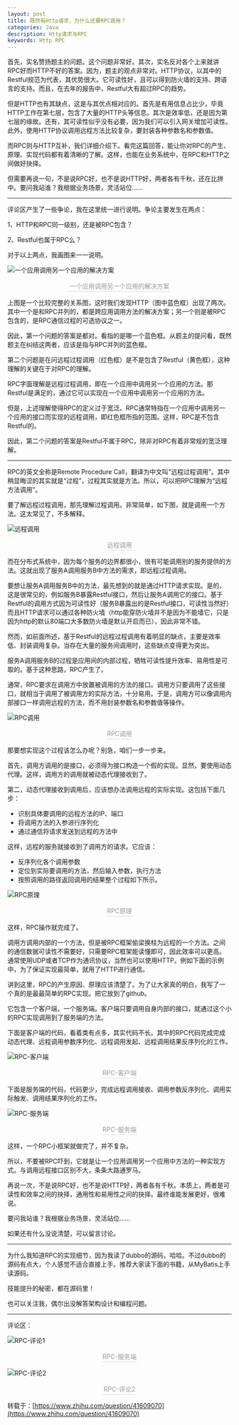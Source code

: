 ```yaml
---
layout: post
title: 既然有Http请求，为什么还要RPC调用？
categories: Java
description: Http请求与RPC
keywords: Http RPC
---
```

首先，实名赞扬题主的问题。这个问题非常好。其次，实名反对各个上来就讲RPC好而HTTP不好的答案。因为，题主的观点非常对。HTTP协议，以其中的Restful规范为代表，其优势很大。它可读性好，且可以得到防火墙的支持、跨语言的支持。而且，在去年的报告中，Restful大有超过RPC的趋势。

但是HTTP也有其缺点，这是与其优点相对应的。首先是有用信息占比少，毕竟HTTP工作在第七层，包含了大量的HTTP头等信息。其次是效率低，还是因为第七层的缘故。还有，其可读性似乎没有必要，因为我们可以引入网关增加可读性。此外，使用HTTP协议调用远程方法比较复杂，要封装各种参数名和参数值。

而RPC则与HTTP互补，我们详细介绍下。看完这篇回答，能让你对RPC的产生、原理、实现代码都有着清晰的了解。这样，也能在业务系统中，在RPC和HTTP之间做好抉择。

但需要再说一句，不是说RPC好，也不是说HTTP好，两者各有千秋，还在比拼中。要问我站谁？我根据业务场景，灵活站位……

---

评论区产生了一些争论，我在这里统一进行说明。争论主要发生在两点：

1、HTTP和RPC同一级别，还是被RPC包含？

2、Restful也属于RPC么？

对于以上两点，我画图来一一说明。

![一个应用调用另一个应用的解决方案]({{assets_base_url}}/images/blog/其它/一个应用调用另一个应用的解决方案.jpg)
<center>
<div style="color:orange; border-bottom: 1px solid #d9d9d9;display: inline-block;color: #999;padding: 2px;">一个应用调用另一个应用的解决方案</div>
</center>

上图是一个比较完整的关系图，这时我们发现HTTP（图中蓝色框）出现了两次。其中一个是和RPC并列的，都是跨应用调用方法的解决方案；另一个则是被RPC包含的，是RPC通信过程的可选协议之一。

因此，第一个问题的答案是都对。看指的是哪一个蓝色框。从题主的提问看，既然题主在纠结这两者，应该是指与RPC并列的蓝色框。

第二个问题是在问远程过程调用（红色框）是不是包含了Restful（黄色框），这种理解的关键在于对RPC的理解。

RPC字面理解是远程过程调用，即在一个应用中调用另一个应用的方法。那Restful是满足的，通过它可以实现在一个应用中调用另一个应用的方法。

但是，上述理解使得RPC的定义过于宽泛。RPC通常特指在一个应用中调用另一个应用的接口而实现的远程调用，即红色框所指的范围。这样，RPC是不包含Restful的。

因此，第二个问题的答案是Restful不属于RPC，除非对RPC有着非常规的宽泛理解。

---

RPC的英文全称是Remote Procedure Call，翻译为中文叫“远程过程调用”。其中稍显晦涩的其实就是“过程”，过程其实就是方法。所以，可以把RPC理解为“远程方法调用”。

要了解远程过程调用，那先理解过程调用。非常简单，如下图，就是调用一个方法。这太常见了，不多解释。

![远程调用]({{assets_base_url}}/images/blog/其它/v2-a5d8d1ec94bc8726faa23902b1507acf_720w.jpg)
<center>
<div style="color:orange; border-bottom: 1px solid #d9d9d9;display: inline-block;color: #999;padding: 2px;">远程调用</div>
</center>

而在分布式系统中，因为每个服务的边界都很小，很有可能调用别的服务提供的方法。这就出现了服务A调用服务B中方法的需求，即远程过程调用。

要想让服务A调用服务B中的方法，最先想到的就是通过HTTP请求实现。是的，这是很常见的，例如服务B暴露Restful接口，然后让服务A调用它的接口。基于Restful的调用方式因为可读性好（服务B暴露出的是Restful接口，可读性当然好）而且HTTP请求可以通过各种防火墙（http能穿防火墙并不是因为不能墙它，只是因为http的默认80端口大多数防火墙是默认开启而已），因此非常不错。

然而，如前面所述，基于Restful的远程过程调用有着明显的缺点，主要是效率低、封装调用复杂。当存在大量的服务间调用时，这些缺点变得更为突出。

服务A调用服务B的过程是应用间的内部过程，牺牲可读性提升效率、易用性是可取的。基于这种思路，RPC产生了。

通常，RPC要求在调用方中放置被调用的方法的接口。调用方只要调用了这些接口，就相当于调用了被调用方的实际方法，十分易用。于是，调用方可以像调用内部接口一样调用远程的方法，而不用封装参数名和参数值等操作。

![RPC调用]({{assets_base_url}}/images/blog/其它/RPC调用.jpg)
<center>
<div style="color:orange; border-bottom: 1px solid #d9d9d9;display: inline-block;color: #999;padding: 2px;">RPC调用</div>
</center>

那要想实现这个过程该怎么办呢？别急，咱们一步一步来。

首先，调用方调用的是接口，必须得为接口构造一个假的实现。显然，要使用动态代理。这样，调用方的调用就被动态代理接收到了。

第二，动态代理接收到调用后，应该想办法调用远程的实际实现。这包括下面几步：

* 识别具体要调用的远程方法的IP、端口
* 将调用方法的入参进行序列化
* 通过通信将请求发送到远程的方法中

这样，远程的服务就接收到了调用方的请求。它应该：

* 反序列化各个调用参数
* 定位到实际要调用的方法，然后输入参数，执行方法
* 按照调用的路径返回调用的结果整个过程如下所示。

![RPC原理]({{assets_base_url}}/images/blog/其它/RPC原理.jpg)
<center>
<div style="color:orange; border-bottom: 1px solid #d9d9d9;display: inline-block;color: #999;padding: 2px;">RPC原理</div>
</center>

这样，RPC操作就完成了。

调用方调用内部的一个方法，但是被RPC框架偷梁换柱为远程的一个方法。之间的通信数据可读性不需要好，只需要RPC框架能读懂即可，因此效率可以更高。通常使用UDP或者TCP作为通讯协议，当然也可以使用HTTP。例如下面的示例中，为了保证实现最简单，就用了HTTP进行通信。

讲到这里，RPC的产生原因、原理应该清楚了。为了让大家真的明白，我写了一个真的是最最简单的RPC实现。把它放到了github。

它包含一个客户端，一个服务端。客户端只要调用自身内部的接口，就通过这个小的RPC实现调用到了服务端的方法。

下面是客户端的代码，看着类有点多，其实代码不长。其中的RPC代码完成完成动态代理、远程调用参数序列化、远程调用发起、远程调用结果反序列化的工作。

![RPC-客户端]({{assets_base_url}}/images/blog/其它/RPC-客户端.jpg)
<center>
<div style="color:orange; border-bottom: 1px solid #d9d9d9;display: inline-block;color: #999;padding: 2px;">RPC-客户端</div>
</center>

下面是服务端的代码，代码更少，完成远程调用接收、调用参数反序列化、调用实际触发、调用结果序列化的工作。

![RPC-服务端]({{assets_base_url}}/images/blog/其它/RPC-服务端.jpg)
<center>
<div style="color:orange; border-bottom: 1px solid #d9d9d9;display: inline-block;color: #999;padding: 2px;">RPC-服务端</div>
</center>

这样，一个RPC小框架就做完了，并不复杂。

所以，不要被RPC吓到，它就是让一个应用调用另一个应用中方法的一种实现方式。与调用远程接口区别不大，条条大路通罗马。

再说一次，不是说RPC好，也不是说HTTP好，两者各有千秋。本质上，两者是可读性和效率之间的抉择，通用性和易用性之间的抉择。最终谁能发展更好，很难说。

要问我站谁？我根据业务场景，灵活站位……

如果还有什么没说清楚，可以留言讨论。

---

为什么我知道RPC的实现细节，因为我读了dubbo的源码，哈哈。不过dubbo的源码有点大，个人感觉不适合直接上手。推荐大家读下面的书籍，从MyBatis上手读源码。

技能提升的秘密，都在源码里！

也可以关注我，偶尔出没解答架构设计和编程问题。

---
评论区：

![RPC-评论1]({{assets_base_url}}/images/blog/其它/RPC-评论1.png)
<center>
<div style="color:orange; border-bottom: 1px solid #d9d9d9;display: inline-block;color: #999;padding: 2px;">RPC-服务端</div>
</center>

![RPC-评论2]({{assets_base_url}}/images/blog/其它/RPC-评论2.png)
<center>
<div style="color:orange; border-bottom: 1px solid #d9d9d9;display: inline-block;color: #999;padding: 2px;">RPC-评论2</div>
</center>

转载于：[https://www.zhihu.com/question/41609070](https://www.zhihu.com/question/41609070)